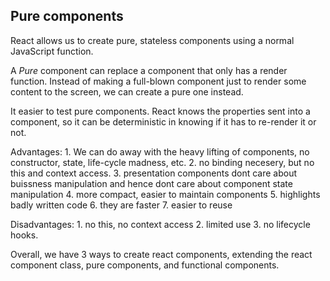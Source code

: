 ## Pure components

React allows us to create pure, stateless components using a normal JavaScript function.

A _Pure_ component can replace a component that only has a render function. Instead of making a full-blown component just to render some content to the screen, we can create a pure one instead.

It easier to test pure components. React knows the properties sent into a component, so it can be deterministic in knowing if it has to re-render it or not.

Advantages:
    1. We can do away with the heavy lifting of components, no constructor, state, life-cycle madness, etc.
    2. no binding necesery, but no this and context access.
    3. presentation components dont care about buissness manipulation and hence dont care about component state manipulation
    4. more compact, easier to maintain components
    5. highlights badly written code
    6. they are faster
    7. easier to reuse 

Disadvantages:
    1. no this, no context access
    2. limited use
    3. no lifecycle hooks.


Overall, we have 3 ways to create react components, extending the react component class, pure components, and functional components.
        